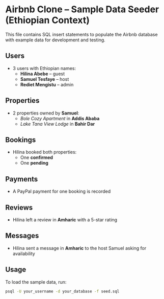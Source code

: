 # Airbnb Clone – Sample Data Seeder (Ethiopian Context)

This file contains SQL insert statements to populate the Airbnb database with example data for development and testing.

## Users
- 3 users with Ethiopian names:
  - **Hilina Abebe** – guest
  - **Samuel Tesfaye** – host
  - **Rediet Mengistu** – admin

## Properties
- 2 properties owned by **Samuel**:
  - *Bole Cozy Apartment* in **Addis Ababa**
  - *Lake Tana View Lodge* in **Bahir Dar**

## Bookings
- Hilina booked both properties:
  - One **confirmed**
  - One **pending**

## Payments
- A PayPal payment for one booking is recorded

## Reviews
- Hilina left a review in **Amharic** with a 5-star rating

## Messages
- Hilina sent a message in **Amharic** to the host Samuel asking for availability

## Usage
To load the sample data, run:

```bash
psql -U your_username -d your_database -f seed.sql
